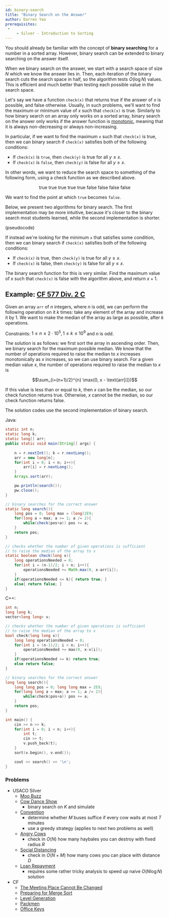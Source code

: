 ```yaml
---
id: binary-search
title: "Binary Search on the Answer"
author: Darren Yao
prerequisites: 
 - 
     - Silver - Introduction to Sorting  
---
```


You should already be familiar with the concept of **binary searching** for a number in a sorted array. However, binary search can be extended to binary searching on the answer itself. 

<!-- END DESCRIPTION -->

When we binary search on the answer, we start with a search space of size $N$ which we know the answer lies in. Then, each iteration of the binary search cuts the search space in half, so the algorithm tests $O(\log N)$ values. This is efficient and much better than testing each possible value in the search space.

Let's say we have a function `check(x)` that returns true if the answer of $x$ is possible, and false otherwise. Usually, in such problems, we'll want to find the maximum or minimum value of $x$ such that `check(x)` is true. Similarly to how binary search on an array only works on a sorted array, binary search on the answer only works if the answer function is [monotonic](https://en.wikipedia.org/wiki/Monotonic_function), meaning that it is always non-decreasing or always non-increasing. 

In particular, if we want to find the maximum `x` such that `check(x)` is true, then we can binary search if `check(x)` satisfies both of the following conditions:

 - If `check(x)` is `true`, then `check(y)` is true for all $y \leq x$.
 - If `check(x)` is `false`, then `check(y)` is false for all $y \geq x$.

In other words, we want to reduce the search space to something of the following form, using a check function as we described above.

<center>true true true true true false false false false</center>

We want to find the point at which `true` becomes `false`.

Below, we present two algorithms for binary search. The first implementation may be more intuitive, because it's closer to the binary search most students learned, while the second implementation is shorter.

(pseudocode)

If instead we're looking for the minimum `x` that satisfies some condition, then we can binary search if `check(x)` satisfies both of the following conditions:

 - If `check(x)` is true, then `check(y)` is true for all $y \geq x$.
 - If `check(x)` is false, then `check(y)` is false for all $y \leq x$.

The binary search function for this is very similar. Find the maximum value of $x$ such that `check(x)` is false with the algorithm above, and return $x+1$.

## Example: [CF 577 Div. 2 C](https://codeforces.com/contest/1201/problem/C)

Given an array `arr` of $n$ integers, where $n$ is odd, we can perform the following operation on it $k$ times: take any element of the array and increase it by $1$. We want to make the median of the array as large as possible, after $k$ operations.

Constraints: $1 \leq n \leq 2 \cdot 10^5, 1 \leq k \leq 10^9$ and $n$ is odd.

The solution is as follows: we first sort the array in ascending order. Then, we binary search for the maximum possible median. We know that the number of operations required to raise the median to $x$ increases monotonically as $x$ increases, so we can use binary search. For a given median value $x$, the number of operations required to raise the median to $x$ is

$$\sum_{i=(n+1)/2}^{n} \max(0, x - \text{arr[i]})$$

If this value is less than or equal to $k$, then $x$ can be the median, so our check function returns true. Otherwise, $x$ cannot be the median, so our check function returns false.

The solution codes use the second implementation of binary search.

Java:

```java
static int n;
static long k;
static long[] arr;
public static void main(String[] args) {
    
    n = r.nextInt(); k = r.nextLong();
    arr = new long[n];
    for(int i = 0; i < n; i++){
        arr[i] = r.nextLong();
    }
    Arrays.sort(arr);

    pw.println(search());
    pw.close();
}

// binary searches for the correct answer
static long search(){
    long pos = 0; long max = (long)2E9;
    for(long a = max; a >= 1; a /= 2){
        while(check(pos+a)) pos += a;
    }
    return pos;
}

// checks whether the number of given operations is sufficient
// to raise the median of the array to x
static boolean check(long x){
    long operationsNeeded = 0;
    for(int i = (n-1)/2; i < n; i++){
        operationsNeeded += Math.max(0, x-arr[i]);
    }
    if(operationsNeeded <= k){ return true; }
    else{ return false; }
}
```

C++:

```cpp
int n;
long long k;
vector<long long> v;

// checks whether the number of given operations is sufficient
// to raise the median of the array to x
bool check(long long x){
    long long operationsNeeded = 0;
    for(int i = (n-1)/2; i < n; i++){
        operationsNeeded += max(0, x-v[i]);
    }
    if(operationsNeeded <= k) return true; 
    else return false; 
}

// binary searches for the correct answer
long long search(){
    long long pos = 0; long long max = 2E9;
    for(long long a = max; a >= 1; a /= 2){
        while(check(pos+a)) pos += a;
    }
    return pos;
}

int main() {
    cin >> n >> k;
    for(int i = 0; i < n; i++){
        int t;
        cin >> t;
        v.push_back(t);
    }
    sort(v.begin(), v.end());

    cout << search() << '\n';
}
```

### Problems

 - USACO Silver
   - [Moo Buzz](http://www.usaco.org/index.php?page=viewproblem2&cpid=966)
   - [Cow Dance Show](http://www.usaco.org/index.php?page=viewproblem2&cpid=690)
     - binary search on $K$ and simulate
   - [Convention](http://www.usaco.org/index.php?page=viewproblem2&cpid=858)
     - determine whether $M$ buses suffice if every cow waits at most $T$ minutes
     - use a greedy strategy (applies to next two problems as well)
   - [Angry Cows](http://usaco.org/index.php?page=viewproblem2&cpid=594)
     - check in $O(N)$ how many haybales you can destroy with fixed radius $R$
   - [Social Distancing](http://www.usaco.org/index.php?page=viewproblem2&cpid=1038)
     - check in $O(N+M)$ how many cows you can place with distance $D$
   - [Loan Repayment](http://www.usaco.org/index.php?page=viewproblem2&cpid=991)
     - requires some rather tricky analysis to speed up naive $O(N\log N)$ solution
 - CF
   - [The Meeting Place Cannot Be Changed](http://codeforces.com/contest/782/problem/B) [](48)
   - [Preparing for Merge Sort](http://codeforces.com/contest/847/problem/B) [](53)
   - [Level Generation](http://codeforces.com/problemset/problem/818/F) [](54)
   - [Packmen](http://codeforces.com/contest/847/problem/E) [](57)
   - [Office Keys](http://codeforces.com/problemset/problem/830/A) [](60)